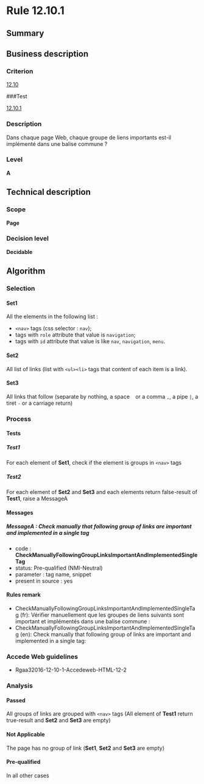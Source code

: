 # Rule 12.10.1

## Summary


## Business description

### Criterion

[12.10](http://references.modernisation.gouv.fr/referentiel-technique-0#crit-12-10)

###Test

[12.10.1](http://references.modernisation.gouv.fr/referentiel-technique-0#test-12-10-1)

### Description

Dans chaque page Web, chaque groupe de liens importants est-il impl&eacute;ment&eacute; dans une balise commune ?

### Level

**A**

## Technical description

### Scope

**Page**

### Decision level

**Decidable**

## Algorithm

### Selection

#### Set1

All the elements in the following list :
 *  `<nav>` tags (css selector : `nav`);
 *  tags with `role` attribute that value is `navigation`;
 *  tags with `id` attribute that value is like `nav`, `navigation`, `menu`.

#### Set2

All list of links (list with `<ul><li>` tags that content of each item is a link).

#### Set3

All links that follow (separate by nothing, a space ` ` or a comma `,`, a pipe ` | `, a tiret `-` or a carriage return)

### Process

#### Tests

##### Test1

For each element of **Set1**, check if the element is groups in `<nav>` tags

##### Test2

For each element of **Set2** and **Set3** and each elements return false-result of **Test1**, raise a MessageA

#### Messages

##### MessageA : Check manually that following group of links are important and implemented in a single tag

-    code : **CheckManuallyFollowingGroupLinksImportantAndImplementedSingleTag** 
-    status: Pre-qualified (NMI-Neutral)
-    parameter : tag name, snippet
-    present in source : yes

#### Rules remark

 * CheckManuallyFollowingGroupLinksImportantAndImplementedSingleTag (fr): V&eacute;rifier manuellement que les groupes de liens suivants sont important et impl&eacute;ment&eacute;s dans une balise commune :
 * CheckManuallyFollowingGroupLinksImportantAndImplementedSingleTag (en): Check manually that following group of links are important and implemented in a single tag:

### Accede Web guidelines

 * Rgaa32016-12-10-1-Accedeweb-HTML-12-2

### Analysis

#### Passed

All groups of links are grouped with `<nav>` tags (All element of **Test1** return true-result and **Set2** and **Set3** are empty)

#### Not Applicable

The page has no group of link (**Set1**, **Set2** and **Set3** are empty)

#### Pre-qualified

In all other cases






